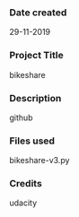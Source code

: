 ### Date created
29-11-2019

### Project Title
bikeshare

### Description
github

### Files used
bikeshare-v3.py

### Credits
udacity

